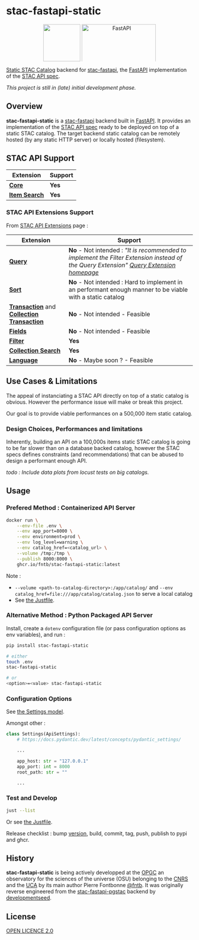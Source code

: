 # stac-fastapi-static

<p align="center">
  <img src="https://stacspec.org/public/images-original/STAC-01.png" style="vertical-align: middle; max-width: 400px; max-height: 100px;" height=100 />
  <img src="https://fastapi.tiangolo.com/img/logo-margin/logo-teal.png" alt="FastAPI" style="vertical-align: middle; max-width: 400px; max-height: 100px;" width=200 />
</p>

[Static STAC Catalog](https://github.com/radiantearth/stac-spec/tree/master/catalog-spec) backend for [stac-fastapi](https://github.com/stac-utils/stac-fastapi), the [FastAPI](https://fastapi.tiangolo.com/) implementation of the [STAC API spec](https://github.com/radiantearth/stac-api-spec).

_This project is still in (late) initial development phase._

## Overview

**stac-fastapi-static** is a [stac-fastapi](https://github.com/stac-utils/stac-fastapi) backend built in [FastAPI](https://fastapi.tiangolo.com/). It provides an implementation of the [STAC API spec](https://github.com/radiantearth/stac-api-spec) ready to be deployed on top of a static STAC catalog. The target backend static catalog can be remotely hosted (by any static HTTP server) or locally hosted (filesystem).

## STAC API Support

| Extension                                                                                        | Support |
| ------------------------------------------------------------------------------------------------ | ------- |
| [**Core**](https://github.com/radiantearth/stac-api-spec/tree/release/v1.0.0/core)               | **Yes** |
| [**Item Search**](https://github.com/radiantearth/stac-api-spec/tree/release/v1.0.0/item-search) | **Yes** |

### STAC API Extensions Support

From [STAC API Extensions](https://stac-api-extensions.github.io/) page :

| Extension                                                                                                                                                             | Support                                                                                                                                                                                 |
| --------------------------------------------------------------------------------------------------------------------------------------------------------------------- | --------------------------------------------------------------------------------------------------------------------------------------------------------------------------------------- |
| [**Query**](https://github.com/stac-api-extensions/query)                                                                                                             | **No** - Not intended : _"It is recommended to implement the Filter Extension instead of the Query Extension" [Query Extension homepage](https://github.com/stac-api-extensions/query)_ |
| [**Sort**](https://github.com/stac-api-extensions/sort)                                                                                                               | **No** - Not intended : Hard to implement in an performant enough manner to be viable with a static catalog                                                                             |
| [**Transaction**](https://github.com/stac-api-extensions/transaction) and [**Collection Transaction**](https://github.com/stac-api-extensions/collection-transaction) | **No** - Not intended - Feasible                                                                                                                                                        |
| [**Fields**](https://github.com/stac-api-extensions/fields)                                                                                                           | **No** - Not intended - Feasible                                                                                                                                                        |
| [**Filter**](https://github.com/stac-api-extensions/filter)                                                                                                           | **Yes**                                                                                                                                                                                 |
| [**Collection Search**](https://github.com/stac-api-extensions/collection-search)                                                                                     | **Yes**                                                                                                                                                                                 |
| [**Language**](https://github.com/stac-api-extensions/language)                                                                                                       | **No** - Maybe soon ? - Feasible                                                                                                                                                        |

## Use Cases & Limitations

The appeal of instanciating a STAC API directly on top of a static catalog is obvious. However the performance issue will make or break this project.

Our goal is to provide viable performances on a 500,000 item static catalog.

### Design Choices, Performances and limitations

Inherently, building an API on a 100,000s items static STAC catalog is going to be far slower than on a database backed catalog, however the STAC specs defines constraints (and recommendations) that can be abused to design a performant enough API.

_todo : Include data plots from locust tests on big catalogs._

## Usage

### Prefered Method : Containerized API Server

```bash
docker run \
	--env-file .env \
	--env app_port=8000 \
	--env environment=prod \
	--env log_level=warning \
	--env catalog_href=<catalog_url> \
	--volume /tmp:/tmp \
	--publish 8000:8000 \
	ghcr.io/fntb/stac-fastapi-static:latest
```

Note :

- `--volume <path-to-catalog-directory>:/app/catalog/` and `--env catalog_href=file:///app/catalog/catalog.json` to serve a local catalog
- See [the Justfile](./justfile).

### Alternative Method : Python Packaged API Server

Install, create a `dotenv` configuration file (or pass configuration options as env variables), and run :

```bash
pip install stac-fastapi-static

# either
touch .env
stac-fastapi-static

# or
<option>=<value> stac-fastapi-static
```

### Configuration Options

See [the Settings model](./stac_fastapi/static/api/config.py).

Amongst other :

```python
class Settings(ApiSettings):
    # https://docs.pydantic.dev/latest/concepts/pydantic_settings/

    ...

    app_host: str = "127.0.0.1"
    app_port: int = 8000
    root_path: str = ""

    ...
```

### Test and Develop

```bash
just --list
```

Or see [the Justfile](./justfile).

Release checklist : bump [version](./stac_fastapi/static/__about__.py), build, commit, tag, push, publish to pypi and ghcr.

## History

**stac-fastapi-static** is being actively developped at the [OPGC](https://opgc.uca.fr/) an observatory for the sciences of the universe (OSU) belonging to the [CNRS](https://www.cnrs.fr/en) and the [UCA](https://www.uca.fr/) by its main author Pierre Fontbonne [@fntb](https://github.com/fntb). It was originally reverse engineered from the [stac-fastapi-pgstac](https://github.com/stac-utils/stac-fastapi-pgstac) backend by [developmentseed](https://github.com/developmentseed).

## License

[OPEN LICENCE 2.0](./LICENCE.txt)
